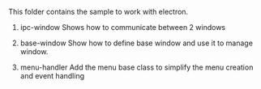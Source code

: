This folder contains the sample to work with electron.

1. ipc-window
Shows how to communicate between 2 windows

2. base-window
Show how to define base window and use it to manage window.

3. menu-handler
Add the menu base class to simplify the menu creation and event handling
